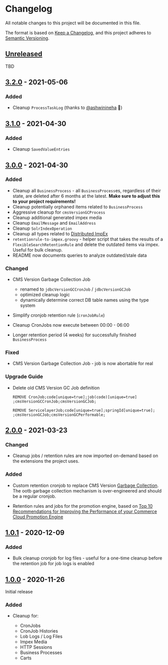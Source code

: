 # Changelog

All notable changes to this project will be documented in this file.

The format is based on [Keep a Changelog](https://keepachangelog.com/en/1.0.0/),
and this project adheres to [Semantic Versioning](https://semver.org/spec/v2.0.0.html).

## [Unreleased]

TBD

## [3.2.0] - 2021-05-06

### Added

- Cleanup `ProcessTaskLog` (thanks to [@ashwinineha] :tada:)

[@ashwinineha]: https://github.com/ashwinineha

## [3.1.0] - 2021-04-30

### Added

- Cleanup `SavedValueEntries`

## [3.0.0] - 2021-04-30

### Added

- Cleanup all `BusinessProcess` - all `BusinessProcess`es, regardless of their state,
  are deleted after 6 months at the latest. **Make sure to adjust this to your project
  requirements!**
- Cleanup potentially orphaned items related to `BusinessProcess`
- Aggressive cleanup for `cmsVersionGCProcess`
- Cleanup additional generated impex media
- Cleanup `EmailMessage` and `EmailAddress`
- Cleanup `SolrIndexOperation`
- Cleanup all types related to [Distributed ImpEx](https://help.sap.com/viewer/d0224eca81e249cb821f2cdf45a82ace/LATEST/en-US/3e0138c9bfc642349cad227cfcd72d9f.html)
- `retentionrule-to-impex.groovy` - helper script that takes the results of a `FlexibleSearchRetentionRule` and delete 
  the outdated items via impex. Useful for bulk cleanup.
- README now documents queries to analyze outdated/stale data

### Changed

- CMS Version Garbage Collection Job
  
  - renamed to `jdbcVersionGCCronJob` / `jdbcVersionGCJob`
  - optimized cleanup logic
  - dynamically determine correct DB table names using the type system
  
- Simplify cronjob retention rule (`cronJobRule`)
- Cleanup CronJobs now execute between 00:00 - 06:00
- Longer retention period (4 weeks) for successfully finished `BusinessProcess`

### Fixed

- CMS Version Garbage Collection Job - job is now abortable for real

### Upgrade Guide

- Delete old CMS Version GC Job definition

  ```impex
  REMOVE CronJob;code[unique=true];job(code)[unique=true]
  ;cmsVersionGCCronJob;cmsVersionGCJob;
  
  REMOVE ServicelayerJob;code[unique=true];springId[unique=true];
  ;cmsVersionGCJob;cmsVersionGCPerformable;
  ```

## [2.0.0] - 2021-03-23

### Changed

- Cleanup jobs / retention rules are now imported on-demand based on the extensions the project uses.

### Added

- Custom retention cronjob to replace CMS Version [Garbage Collection][versiongc].\
  The ootb garbage collection mechanism is over-engineered and should be a regular cronjob.
  
- Retention rules and jobs for the promotion engine, based on
  [Top 10 Recommendations for Improving the Performance of your Commerce Cloud Promotion Engine][top10]

[versiongc]: https://help.sap.com/viewer/9d346683b0084da2938be8a285c0c27a/2011/en-US/9089116335ac4f4d8708e0c5516531e3.html
[top10]: https://www.sap.com/cxworks/article/538808299/top_10_recommendations_for_improving_the_performance_of_your_commerce_cloud_promotion_engine

## [1.0.1] - 2020-12-09

### Added

- Bulk cleanup cronjob for log files - useful for a one-time cleanup before the retention
  job for job logs is enabled

## [1.0.0] - 2020-11-26

Initial release

### Added

- Cleanup for:

  - CronJobs
  - CronJob Histories
  - Lob Logs / Log Files
  - Impex Media
  - HTTP Sessions
  - Business Processes
  - Carts


[Unreleased]: https://github.com/sap-commerce-tools/sanecleanup/compare/v3.2.0...HEAD
[3.2.0]: https://github.com/sap-commerce-tools/sanecleanup/compare/v3.1.0...v.3.2.0
[3.1.0]: https://github.com/sap-commerce-tools/sanecleanup/compare/v3.0.0...v3.1.0
[3.0.0]: https://github.com/sap-commerce-tools/sanecleanup/compare/v2.0.0...v3.0.0
[2.0.0]: https://github.com/sap-commerce-tools/sanecleanup/compare/v1.0.1...v2.0.0
[1.0.1]: https://github.com/sap-commerce-tools/sanecleanup/compare/v1.0.0...v1.0.1
[1.0.0]: https://github.com/sap-commerce-tools/sanecleanup/releases/tag/v1.0.0
